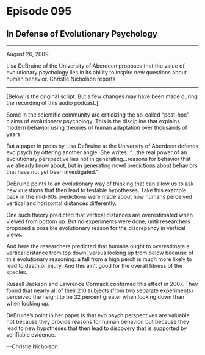 # Episode 095

## In Defense of Evolutionary Psychology

---

August 26, 2009

Lisa DeBruine of the University of Aberdeen proposes that the value of evolutionary psychology lies in its ability to inspire new questions about human behavior. Christie Nicholson reports

---

[Below is the original script. But a few changes may have been made during the recording of this audio podcast.]

Some in the scientific community are criticizing the so-called “post-hoc” claims of evolutionary psychology. This is the discipline that explains modern behavior using theories of human adaptation over thousands of years.

But a paper in press by Lisa DeBruine at the University of Aberdeen defends evo psych by offering another angle. She writes: “…the real power of an evolutionary perspective lies not in generating…reasons for behavior that we already know about, but in generating novel predictions about behaviors that have not yet been investigated.”

DeBruine points to an evolutionary way of thinking that can allow us to ask new questions that then lead to testable hypotheses. Take this example: back in the mid-60s predictions were made about how humans perceived vertical and horizontal distances differently.

One such theory predicted that vertical distances are overestimated when viewed from bottom up. But no experiments were done, until researchers proposed a possible evolutionary reason for the discrepancy in vertical views.

And here the researchers predicted that humans ought to overestimate a vertical distance from top down, versus looking up from below because of this evolutionary reasoning: a fall from a high perch is much more likely to lead to death or injury. And this ain’t good for the overall fitness of the species.

Russell Jackson and Lawrence Cormack confirmed this effect in 2007. They found that nearly all of their 210 subjects (from two separate experiments) perceived the height to be 32 percent greater when looking down than when looking up.

DeBruine’s point in her paper is that evo psych perspectives are valuable not because they provide reasons for human behavior, but because they lead to new hypotheses that then lead to discovery that is supported by verifiable evidence.

—Christie Nicholson

